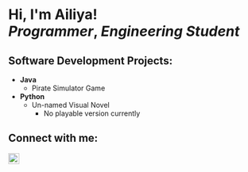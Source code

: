 <h1>Hi, I'm Ailiya! <br/><a><i>Programmer</a></i>, <a><i>Engineering Student</a></i>

<h2> Software Development Projects:</h2>

- <b>Java</b>
  - Pirate Simulator Game
- <b>Python</b>
  - Un-named Visual Novel
    - No playable version currently 

<h2> Connect with me:</h2>

[<img align="left" alt="JoshMadakor | LinkedIn" width="22px" src="https://cdn.jsdelivr.net/npm/simple-icons@v3/icons/linkedin.svg" />][linkedin]

[linkedin]: [https://www.linkedin.com/in/ailiya-jafri-76bb81297/]
